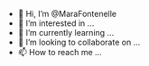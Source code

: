 - 👋 Hi, I’m @MaraFontenelle
- 👀 I’m interested in ...
- 🌱 I’m currently learning ...
- 💞️ I’m looking to collaborate on ...
- 📫 How to reach me ...

<!---
MaraFontenelle/MaraFontenelle is a ✨ special ✨ repository because its `README.md` (this file) appears on your GitHub profile.
You can click the Preview link to take a look at your changes.
--->
